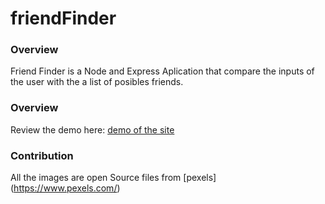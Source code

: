 # friendFinder

### Overview

Friend Finder is a Node and Express Aplication that compare the inputs of the user with the a list of posibles friends. 

### Overview

Review the demo here: [demo of the site]( https://coti-garcia.github.io/friendFinder/)


### Contribution

All the images are open Source files from [pexels] (https://www.pexels.com/)